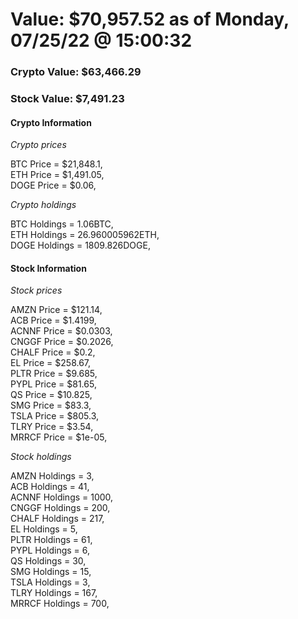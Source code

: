 # Value: $70,957.52 as of Monday, 07/25/22 @ 15:00:32 

### Crypto Value: $63,466.29

### Stock Value: $7,491.23

#### Crypto Information 
*Crypto prices* 

BTC Price = $21,848.1,  
ETH Price = $1,491.05,  
DOGE Price = $0.06,  


*Crypto holdings* 

BTC Holdings = 1.06BTC,  
ETH Holdings = 26.960005962ETH,  
DOGE Holdings = 1809.826DOGE,  


#### Stock Information 

*Stock prices* 

AMZN Price = $121.14,  
ACB Price = $1.4199,  
ACNNF Price = $0.0303,  
CNGGF Price = $0.2026,  
CHALF Price = $0.2,  
EL Price = $258.67,  
PLTR Price = $9.685,  
PYPL Price = $81.65,  
QS Price = $10.825,  
SMG Price = $83.3,  
TSLA Price = $805.3,  
TLRY Price = $3.54,  
MRRCF Price = $1e-05,  


*Stock holdings* 

AMZN Holdings = 3,  
ACB Holdings = 41,  
ACNNF Holdings = 1000,  
CNGGF Holdings = 200,  
CHALF Holdings = 217,  
EL Holdings = 5,  
PLTR Holdings = 61,  
PYPL Holdings = 6,  
QS Holdings = 30,  
SMG Holdings = 15,  
TSLA Holdings = 3,  
TLRY Holdings = 167,  
MRRCF Holdings = 700,  


